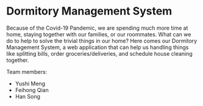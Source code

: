 # Dormitory Management System

Because of the Covid-19 Pandemic, we are spending much more time at home, staying together with our families, or our roommates. What can we do to help to solve the trivial things in our home? Here comes our Dormitory Management System, a web application that can help us handling things like splitting bills, order groceries/deliveries, and schedule house cleaning together. 

Team members:
- Yushi Meng
- Feihong Qian
- Han Song
